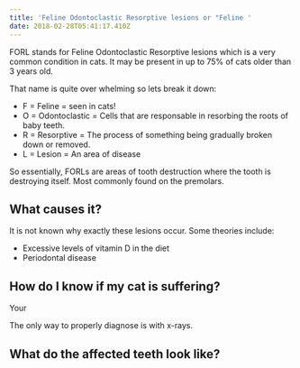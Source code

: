 ```yaml
---
title: 'Feline Odontoclastic Resorptive lesions or "Feline '
date: 2018-02-28T05:41:17.410Z
---
```

FORL stands for Feline Odontoclastic Resorptive lesions which is a very common condition in cats. It may be present in up to 75% of cats older than 3 years old.

That name is quite over whelming so lets break it down:
* F = Feline = seen in cats! 
* O = Odontoclastic = Cells that are responsable in resorbing the roots of baby teeth.
* R = Resorptive = The process of something being gradually broken down or removed. 
* L = Lesion = An area of disease

So essentially, FORLs are areas of tooth destruction where the tooth is destroying itself. Most commonly found on the premolars.

## What causes it?
It is not known why exactly these lesions occur. Some theories include:
* Excessive levels of vitamin D in the diet
* Periodontal disease



## How do I know if my cat is suffering?
Your 

The only way to properly diagnose is with x-rays. 

## What do the affected teeth look like?

